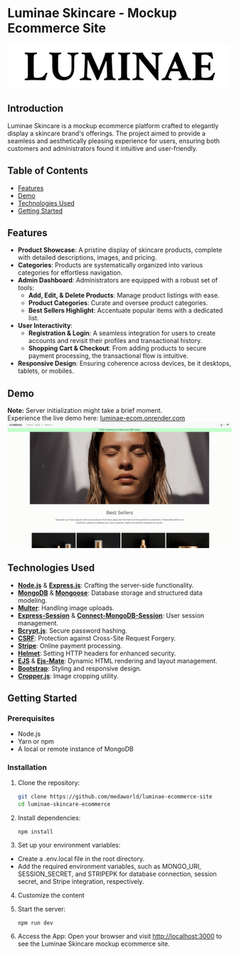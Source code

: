 # Luminae Skincare - Mockup Ecommerce Site

![Luminae Skincare Logo](/public/images/logo.png)

## Introduction

Luminae Skincare is a mockup ecommerce platform crafted to elegantly display a skincare brand's offerings. The project aimed to provide a seamless and aesthetically pleasing experience for users, ensuring both customers and administrators found it intuitive and user-friendly.

## Table of Contents

- [Features](#features)
- [Demo](#demo)
- [Technologies Used](#technologies-used)
- [Getting Started](#getting-started)

## Features

- **Product Showcase**: A pristine display of skincare products, complete with detailed descriptions, images, and pricing.
- **Categories**: Products are systematically organized into various categories for effortless navigation.
- **Admin Dashboard**: Administrators are equipped with a robust set of tools:
  - **Add, Edit, & Delete Products**: Manage product listings with ease.
  - **Product Categories**: Curate and oversee product categories.
  - **Best Sellers Highlight**: Accentuate popular items with a dedicated list.
- **User Interactivity**:
  - **Registration & Login**: A seamless integration for users to create accounts and revisit their profiles and transactional history.
  - **Shopping Cart & Checkout**: From adding products to secure payment processing, the transactional flow is intuitive.
- **Responsive Design**: Ensuring coherence across devices, be it desktops, tablets, or mobiles.

## Demo

**Note:** Server initialization might take a brief moment.
<br>
Experience the live demo here: [luminae-ecom.onrender.com](https://luminae-ecom.onrender.com/)
<br>
![Screenshot](/public/images/screenshot.png)

## Technologies Used

- **[Node.js](https://nodejs.org/)** & **[Express.js](https://expressjs.com/)**: Crafting the server-side functionality.
- **[MongoDB](https://www.mongodb.com/)** & **[Mongoose](https://mongoosejs.com/)**: Database storage and structured data modeling.
- **[Multer](https://www.npmjs.com/package/multer)**: Handling image uploads.
- **[Express-Session](https://www.npmjs.com/package/express-session)** & **[Connect-MongoDB-Session](https://www.npmjs.com/package/connect-mongodb-session)**: User session management.
- **[Bcrypt.js](https://www.npmjs.com/package/bcrypt)**: Secure password hashing.
- **[CSRF](https://www.npmjs.com/package/csurf)**: Protection against Cross-Site Request Forgery.
- **[Stripe](https://stripe.com/)**: Online payment processing.
- **[Helmet](https://helmetjs.github.io/)**: Setting HTTP headers for enhanced security.
- **[EJS](https://www.npmjs.com/package/ejs)** & **[Ejs-Mate](https://www.npmjs.com/package/ejs-mate)**: Dynamic HTML rendering and layout management.
- **[Bootstrap](https://getbootstrap.com/)**: Styling and responsive design.
- **[Cropper.js](https://fengyuanchen.github.io/cropperjs/)**: Image cropping utility.

## Getting Started

### Prerequisites

- Node.js
- Yarn or npm
- A local or remote instance of MongoDB

### Installation

1. Clone the repository:

   ```bash
   git clone https://github.com/medaworld/luminae-ecommerce-site
   cd luminae-skincare-ecommerce
   ```

2. Install dependencies:

   ```
   npm install
   ```

3. Set up your environment variables:

- Create a .env.local file in the root directory.
- Add the required environment variables, such as MONGO_URI, SESSION_SECRET, and STRIPEPK for database connection, session secret, and Stripe integration, respectively.

4. Customize the content

5. Start the server:

   ```
   npm run dev
   ```

6. Access the App:
   Open your browser and visit [http://localhost:3000](http://localhost:3000) to see the Luminae Skincare mockup ecommerce site.
